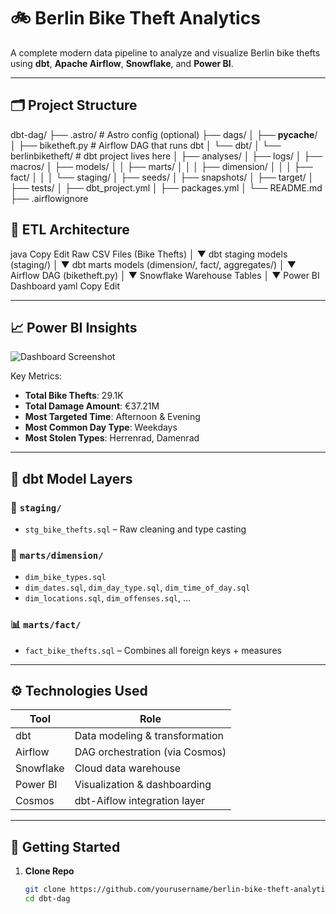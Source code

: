 # 🚲 Berlin Bike Theft Analytics

A complete modern data pipeline to analyze and visualize Berlin bike thefts using **dbt**, **Apache Airflow**, **Snowflake**, and **Power BI**.

---

## 🗂 Project Structure

dbt-dag/
├── .astro/                         # Astro config (optional)
├── dags/
│   ├── __pycache__/
│   ├── biketheft.py               # Airflow DAG that runs dbt
│   └── dbt/
│       └── berlinbiketheft/       # dbt project lives here
│           ├── analyses/
│           ├── logs/
│           ├── macros/
│           ├── models/
│           │   ├── marts/
│           │   │   ├── dimension/
│           │   │   ├── fact/
│           │   │   └── staging/
│           ├── seeds/
│           ├── snapshots/
│           ├── target/
│           ├── tests/
│           ├── dbt_project.yml
│           ├── packages.yml
│           └── README.md
├── .airflowignore


## 🔄 ETL Architecture

java
Copy
Edit
        Raw CSV Files (Bike Thefts)
                   │
                   ▼
      dbt staging models (staging/)
                   │
                   ▼
   dbt marts models (dimension/, fact/, aggregates/)
                   │
                   ▼
       Airflow DAG (biketheft.py)
                   │
                   ▼
     Snowflake Warehouse Tables
                   │
                   ▼
         Power BI Dashboard
yaml
Copy
Edit

---

## 📈 Power BI Insights

![Dashboard Screenshot](./screenshots/powerbi_dashboard.png)

Key Metrics:
- **Total Bike Thefts**: 29.1K  
- **Total Damage Amount**: €37.21M  
- **Most Targeted Time**: Afternoon & Evening  
- **Most Common Day Type**: Weekdays  
- **Most Stolen Types**: Herrenrad, Damenrad  

---

## 🧱 dbt Model Layers

### 📄 `staging/`
- `stg_bike_thefts.sql` – Raw cleaning and type casting

### 🧩 `marts/dimension/`
- `dim_bike_types.sql`
- `dim_dates.sql`, `dim_day_type.sql`, `dim_time_of_day.sql`
- `dim_locations.sql`, `dim_offenses.sql`, ...

### 📊 `marts/fact/`
- `fact_bike_thefts.sql` – Combines all foreign keys + measures

---

## ⚙️ Technologies Used

| Tool         | Role                                  |
|--------------|---------------------------------------|
| dbt          | Data modeling & transformation        |
| Airflow      | DAG orchestration (via Cosmos)        |
| Snowflake    | Cloud data warehouse                  |
| Power BI     | Visualization & dashboarding          |
| Cosmos       | dbt-Aiflow integration layer          |

---

## 🚀 Getting Started

1. **Clone Repo**
   ```bash
   git clone https://github.com/yourusername/berlin-bike-theft-analytics.git
   cd dbt-dag
